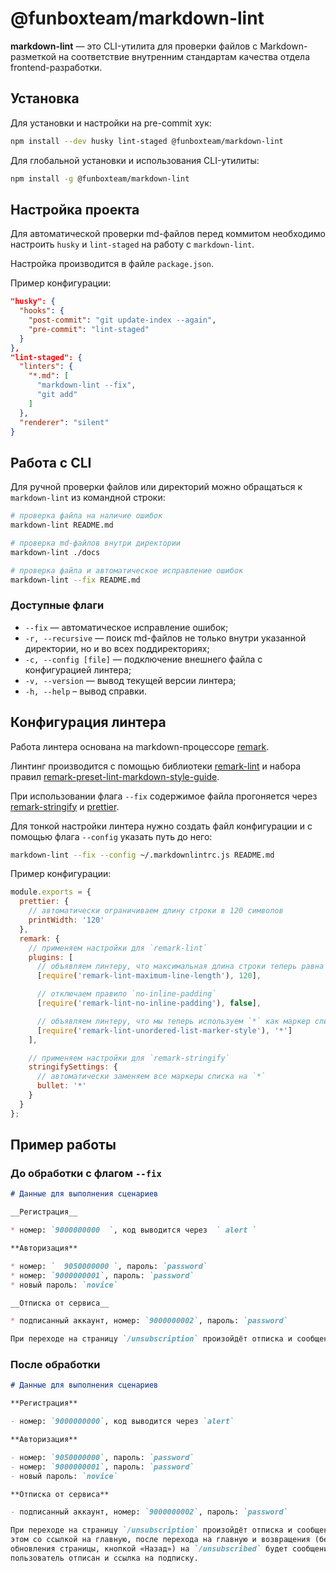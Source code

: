 # @funboxteam/markdown-lint

**markdown-lint** — это CLI-утилита для проверки файлов с Markdown-разметкой на
соответствие внутренним стандартам качества отдела frontend-разработки.

## Установка

Для установки и настройки на pre-commit хук:

```bash
npm install --dev husky lint-staged @funboxteam/markdown-lint
```

Для глобальной установки и использования CLI-утилиты:

```bash
npm install -g @funboxteam/markdown-lint
```

## Настройка проекта

Для автоматической проверки md-файлов перед коммитом необходимо настроить
`husky` и `lint-staged` на работу с `markdown-lint`.

Настройка производится в файле `package.json`.

Пример конфигурации:

```json
"husky": {
  "hooks": {
    "post-commit": "git update-index --again",
    "pre-commit": "lint-staged"
  }
},
"lint-staged": {
  "linters": {
    "*.md": [
      "markdown-lint --fix",
      "git add"
    ]
  },
  "renderer": "silent"
}
```

## Работа с CLI

Для ручной проверки файлов или директорий можно обращаться к `markdown-lint` из
командной строки:

```bash
# проверка файла на наличие ошибок
markdown-lint README.md

# проверка md-файлов внутри директории
markdown-lint ./docs

# проверка файла и автоматическое исправление ошибок
markdown-lint --fix README.md
```

### Доступные флаги

- `--fix` — автоматическое исправление ошибок;
- `-r, --recursive` — поиск md-файлов не только внутри указанной директории, но
  и во всех поддиректориях;
- `-c, --config [file]` — подключение внешнего файла с конфигурацией линтера;
- `-v, --version` — вывод текущей версии линтера;
- `-h, --help` – вывод справки.

## Конфигурация линтера

Работа линтера основана на markdown-процессоре
[remark](https://github.com/remarkjs/remark).

Линтинг производится с помощью библиотеки
[remark-lint](https://github.com/remarkjs/remark-lint) и набора правил
[remark-preset-lint-markdown-style-guide](https://github.com/remarkjs/remark-lint/tree/master/packages/remark-preset-lint-markdown-style-guide#rules).

При использовании флага `--fix` содержимое файла прогоняется через
[remark-stringify](https://github.com/remarkjs/remark/tree/master/packages/remark-stringify#api)
и [prettier](https://prettier.io/docs/en/index.html).

Для тонкой настройки линтера нужно создать файл конфигурации и с помощью флага
`--config` указать путь до него:

```bash
markdown-lint --fix --config ~/.markdownlintrc.js README.md
```

Пример конфигурации:

```javascript
module.exports = {
  prettier: {
    // автоматически ограничиваем длину строки в 120 символов
    printWidth: '120'
  },
  remark: {
    // применяем настройки для `remark-lint`
    plugins: [
      // объявляем линтеру, что максимальная длина строки теперь равна 120 символам
      [require('remark-lint-maximum-line-length'), 120],

      // отключаем правило `no-inline-padding`
      [require('remark-lint-no-inline-padding'), false],

      // объявляем линтеру, что мы теперь используем `*` как маркер списка
      [require('remark-lint-unordered-list-marker-style'), '*']
    ],

    // применяем настройки для `remark-stringify`
    stringifySettings: {
      // автоматически заменяем все маркеры списка на `*`
      bullet: '*'
    }
  }
};
```

## Пример работы

### До обработки с флагом `--fix`

```markdown
# Данные для выполнения сценариев

__Регистрация__

* номер: `9000000000  `, код выводится через  ` alert `

**Авторизация**

* номер: `  9050000000 `, пароль: `password`
* номер: `9000000001`, пароль: `password`
* новый пароль: `novice`

__Отписка от сервиса__

* подписанный аккаунт, номер: `9000000002`, пароль: `password`

При переходе на страницу `/unsubscription` произойдёт отписка и сообщение об этом со ссылкой на главную, после перехода на главную и возвращения (без обновления страницы, кнопкой «Назад») на `/unsubscribed` будет сообщение, что пользователь отписан и ссылка на подписку.
```

### После обработки

```markdown
# Данные для выполнения сценариев

**Регистрация**

- номер: `9000000000`, код выводится через `alert`

**Авторизация**

- номер: `9050000000`, пароль: `password`
- номер: `9000000001`, пароль: `password`
- новый пароль: `novice`

**Отписка от сервиса**

- подписанный аккаунт, номер: `9000000002`, пароль: `password`

При переходе на страницу `/unsubscription` произойдёт отписка и сообщение об
этом со ссылкой на главную, после перехода на главную и возвращения (без
обновления страницы, кнопкой «Назад») на `/unsubscribed` будет сообщение, что
пользователь отписан и ссылка на подписку.
```

